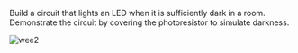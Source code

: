Build a circuit that lights an LED when it is sufficiently dark in a room. Demonstrate the circuit by covering the photoresistor to simulate darkness.

![wee2](https://user-images.githubusercontent.com/85348120/121357660-9a1b1e80-c94f-11eb-8b9b-67a9761c1d79.gif)


